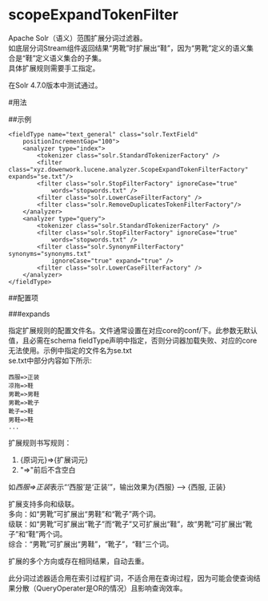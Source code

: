 scopeExpandTokenFilter
======================

Apache Solr（语义）范围扩展分词过滤器。  
如底层分词Stream组件返回结果“男靴”时扩展出“鞋”，因为“男靴”定义的语义集合是“鞋”定义语义集合的子集。  
具体扩展规则需要手工指定。

在Solr 4.7.0版本中测试通过。

#用法

##示例

    <fieldType name="text_general" class="solr.TextField"
        positionIncrementGap="100">
        <analyzer type="index">
            <tokenizer class="solr.StandardTokenizerFactory" />
            <filter class="xyz.dowenwork.lucene.analyzer.ScopeExpandTokenFilterFactory" expands="se.txt"/>
            <filter class="solr.StopFilterFactory" ignoreCase="true"
                words="stopwords.txt" />
            <filter class="solr.LowerCaseFilterFactory" />
            <filter class="solr.RemoveDuplicatesTokenFilterFactory"/>
        </analyzer>
        <analyzer type="query">
            <tokenizer class="solr.StandardTokenizerFactory" />
            <filter class="solr.StopFilterFactory" ignoreCase="true"
                words="stopwords.txt" />
            <filter class="solr.SynonymFilterFactory" synonyms="synonyms.txt"
                ignoreCase="true" expand="true" />
            <filter class="solr.LowerCaseFilterFactory" />
        </analyzer>
    </fieldType>

##配置项

###expands

指定扩展规则的配置文件名。文件通常设置在对应core的conf/下。此参数无默认值，且必需在schema fieldType声明中指定，否则分词器加载失败、对应的core无法使用。示例中指定的文件名为se.txt  
se.txt中部分内容如下所示:

    西服=>正装
    凉拖=>鞋
    男靴=>男鞋
    男靴=>靴子
    靴子=>鞋
    男鞋=>鞋
    ...

扩展规则书写规则：

1. {原词元}=>{扩展词元}  
2. "=>"前后不含空白

如*西服=>正装*表示“‘西服’是‘正装’”，输出效果为{西服} --> {西服, 正装}

扩展支持多向和级联。  
多向：如“男靴”可扩展出“男鞋”和“靴子”两个词。  
级联：如“男靴”可扩展出“靴子”而“靴子”又可扩展出“鞋”，故“男靴”可扩展出“靴子”和“鞋”两个词。  
综合：“男靴”可扩展出“男鞋”，“靴子”，“鞋”三个词。

扩展的多个方向或存在相同结果，自动去重。

此分词过滤器适合用在索引过程扩词，不适合用在查询过程，因为可能会使查询结果分散（QueryOperater是OR的情况）且影响查询效率。
